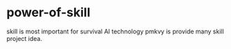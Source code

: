 # power-of-skill
skill is most important for survival
AI technology
pmkvy is provide many skill project idea.

